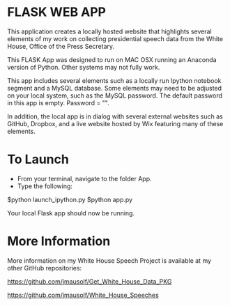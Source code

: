 # FLASK WEB APP

This application creates a locally hosted website that highlights several elements of my work on collecting presidential speech data from the White House, Office of the Press Secretary.

This FLASK App was designed to run on MAC OSX running an Anaconda version of Python. Other systems may not fully work.

This app includes several elements such as a locally run Ipython notebook segment and a MySQL database. Some elements may need to be adjusted on your local system, such as the MySQL password. The default password in this app is empty. Password = "".

In addition, the local app is in dialog with several external websites such as GitHub, Dropbox, and a live website hosted by Wix featuring many of these elements.


# To Launch

* From your terminal, navigate to the folder App.
* Type the following:

$python launch_ipython.py
$python app.py

Your local Flask app should now be running. 


# More Information 
More information on my White House Speech Project is available at my other GitHub repositories:

https://github.com/jmausolf/Get_White_House_Data_PKG 

https://github.com/jmausolf/White_House_Speeches